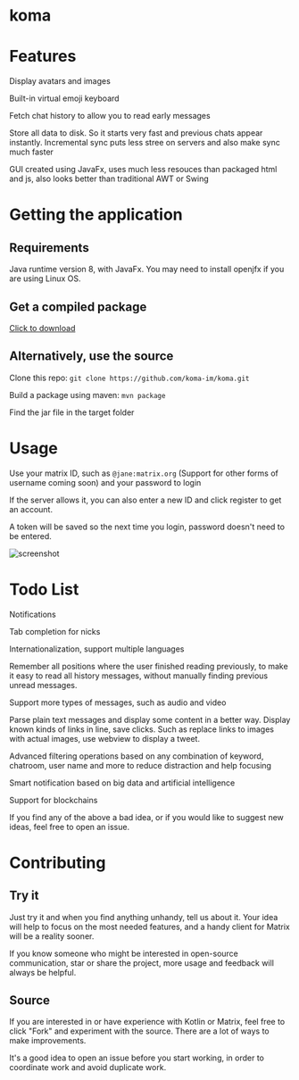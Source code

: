 # koma

# Features

Display avatars and images

Built-in virtual emoji keyboard

Fetch chat history to allow you to read early messages

Store all data to disk. So it starts very fast and previous chats appear instantly. Incremental sync puts less stree on servers and also make sync much faster

GUI created using JavaFx, uses much less resouces than packaged html and js, also looks better than traditional AWT or Swing

# Getting the application

## Requirements

Java runtime version 8, with JavaFx. You may need to install openjfx if you are using Linux OS.

## Get a compiled package

[Click to download](https://jitpack.io/com/github/koma-im/koma/5d85f72/koma-5d85f72-jar-with-dependencies.jar)

## Alternatively, use the source

Clone this repo: `git clone https://github.com/koma-im/koma.git`

Build a package using maven: `mvn package`

Find the jar file in the target folder

# Usage

Use your matrix ID, such as `@jane:matrix.org` (Support for other forms of username coming soon) and your password to login

If the server allows it, you can also enter a new ID and click register to get an account.

A token will be saved so the next time you login, password doesn't need to be entered.

![screenshot](https://raw.githubusercontent.com/koma-im/koma/master/koma-preview.png)

# Todo List

Notifications

Tab completion for nicks

Internationalization, support multiple languages

Remember all positions where the user finished reading previously, to make it easy to read all history messages, without manually finding previous unread messages.

Support more types of messages, such as audio and video

Parse plain text messages and display some content in a better way. Display known kinds of links in line, save clicks. Such as replace links to images with actual images, use webview to display a tweet.

Advanced filtering operations based on any combination of keyword, chatroom, user name and more to reduce distraction and help focusing

Smart notification based on big data and artificial intelligence

Support for blockchains

If you find any of the above a bad idea, or if you would like to suggest new ideas, feel free to open an issue.

# Contributing

## Try it

Just try it and when you find anything unhandy, tell us about it.
Your idea will help to focus on the most needed features, and a handy client for Matrix will be a reality sooner.  

If you know someone who might be interested in open-source communication, star or share the project, more usage and feedback will always be helpful.

## Source

If you are interested in or have experience with Kotlin or Matrix, feel free to click "Fork" and experiment with the source.
There are a lot of ways to make improvements.

It's a good idea to open an issue before you start working, in order to coordinate work and avoid duplicate work.
